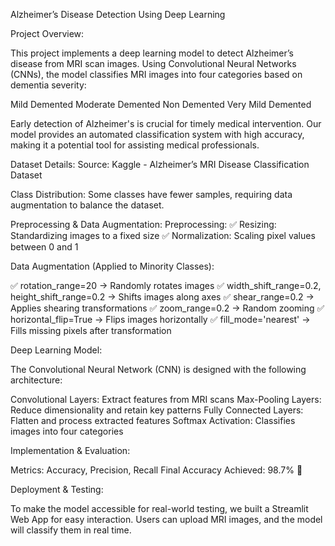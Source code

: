 Alzheimer’s Disease Detection Using Deep Learning

Project Overview:

This project implements a deep learning model to detect Alzheimer’s disease from MRI scan images. Using Convolutional Neural Networks (CNNs), the model classifies MRI images into four categories based on dementia severity:

Mild Demented
Moderate Demented
Non Demented
Very Mild Demented

Early detection of Alzheimer's is crucial for timely medical intervention. Our model provides an automated classification system with high accuracy, making it a potential tool for assisting medical professionals.

Dataset Details:
Source: Kaggle - Alzheimer’s MRI Disease Classification Dataset

Class Distribution:
Some classes have fewer samples, requiring data augmentation to balance the dataset.

Preprocessing & Data Augmentation:
Preprocessing:
✅ Resizing: Standardizing images to a fixed size
✅ Normalization: Scaling pixel values between 0 and 1

Data Augmentation (Applied to Minority Classes):

✅ rotation_range=20 → Randomly rotates images
✅ width_shift_range=0.2, height_shift_range=0.2 → Shifts images along axes
✅ shear_range=0.2 → Applies shearing transformations
✅ zoom_range=0.2 → Random zooming
✅ horizontal_flip=True → Flips images horizontally
✅ fill_mode='nearest' → Fills missing pixels after transformation

Deep Learning Model:

The Convolutional Neural Network (CNN) is designed with the following architecture:

Convolutional Layers: Extract features from MRI scans
Max-Pooling Layers: Reduce dimensionality and retain key patterns
Fully Connected Layers: Flatten and process extracted features
Softmax Activation: Classifies images into four categories

Implementation & Evaluation:

Metrics: Accuracy, Precision, Recall
Final Accuracy Achieved: 98.7% 🎯

Deployment & Testing:

To make the model accessible for real-world testing, we built a Streamlit Web App for easy interaction. Users can upload MRI images, and the model will classify them in real time.

